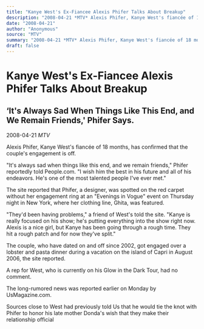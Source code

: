 ```yaml
---
title: "Kanye West's Ex-Fiancee Alexis Phifer Talks About Breakup"
description: "2008-04-21 *MTV* Alexis Phifer, Kanye West's fiancée of 18 months, has confirmed that the couple's engagement is off. \"I wish him the best in his future and all of his endeavors. He's one of the most ..."
date: "2008-04-21"
author: "Anonymous"
source: "MTV"
summary: "2008-04-21 *MTV* Alexis Phifer, Kanye West's fiancée of 18 months, has confirmed that the couple's engagement is off. \"I wish him the best in his future and all of his endeavors. He's one of the most talented people I've ever met,\" reportedly said. The couple, who have dated on and off since 2002, got engaged over a lobster and pasta dinner during a vacation on the island of Capri."
draft: false
---
```


# Kanye West's Ex-Fiancee Alexis Phifer Talks About Breakup

## ‘It's Always Sad When Things Like This End, and We Remain Friends,' Phifer Says.

2008-04-21 *MTV*

Alexis Phifer, Kanye West's fiancée of 18 months, has confirmed that the couple's engagement is off.

"It's always sad when things like this end, and we remain friends," Phifer reportedly told People.com. "I wish him the best in his future and all of his endeavors. He's one of the most talented people I've ever met."

The site reported that Phifer, a designer, was spotted on the red carpet without her engagement ring at an "Evenings in Vogue" event on Thursday night in New York, where her clothing line, Ghita, was featured.

"They'd been having problems," a friend of West's told the site. "Kanye is really focused on his show; he's putting everything into the show right now. Alexis is a nice girl, but Kanye has been going through a rough time. They hit a rough patch and for now they've split."

The couple, who have dated on and off since 2002, got engaged over a lobster and pasta dinner during a vacation on the island of Capri in August 2006, the site reported.

A rep for West, who is currently on his Glow in the Dark Tour, had no comment.

The long-rumored news was reported earlier on Monday by UsMagazine.com.

Sources close to West had previously told Us that he would tie the knot with Phifer to honor his late mother Donda's wish that they make their relationship official
